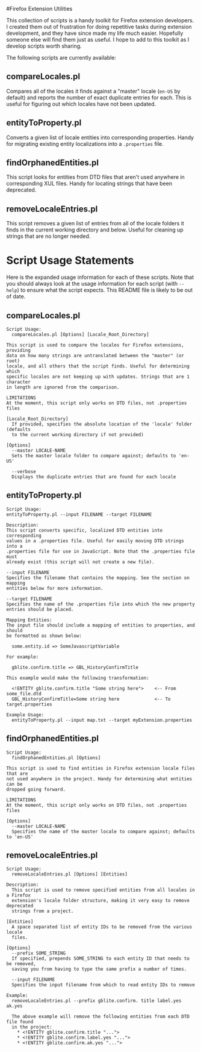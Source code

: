 #Firefox Extension Utilities

This collection of scripts is a handy toolkit for Firefox extension developers.
I created them out of frustration for doing repetitive tasks during extension
development, and they have since made my life much easier. Hopefully someone
else will find them just as useful. I hope to add to this toolkit as I develop
scripts worth sharing.

The following scripts are currently available:

## compareLocales.pl

Compares all of the locales it finds against a "master" locale (`en-US` by default)
and reports the number of exact duplicate entries for each. This is useful for
figuring out which locales have not been updated.

## entityToProperty.pl

Converts a given list of locale entities into corresponding properties. Handy
for migrating existing entity localizations into a `.properties` file.

## findOrphanedEntities.pl

This script looks for entities from DTD files that aren't used anywhere in
corresponding XUL files. Handy for locating strings that have been deprecated.

## removeLocaleEntries.pl

This script removes a given list of entries from all of the locale folders it
finds in the current working directory and below. Useful for cleaning up strings
that are no longer needed.

# Script Usage Statements

Here is the expanded usage information for each of these scripts. Note that you
should always look at the usage information for each script (with `--help`) to
ensure what the script expects. This README file is likely to be out of date.

## compareLocales.pl

    Script Usage:
      compareLocales.pl [Options] [Locale_Root_Directory]
    
    This script is used to compare the locales for Firefox extensions, providing
    data on how many strings are untranslated between the "master" (or root)
    locale, and all others that the script finds. Useful for determining which
    specific locales are not keeping up with updates. Strings that are 1 character
    in length are ignored from the comparison.
    
    LIMITATIONS
    At the moment, this script only works on DTD files, not .properties files
    
    [Locale_Root_Directory]
      If provided, specifies the absolute location of the 'locale' folder (defaults
      to the current working directory if not provided)
      
    [Options]
      --master LOCALE-NAME
      Sets the master locale folder to compare against; defaults to 'en-US'
      
      --verbose
      Displays the duplicate entries that are found for each locale

## entityToProperty.pl

    Script Usage:
    entityToProperty.pl --input FILENAME --target FILENAME
    
    Description:
    This script converts specific, localized DTD entities into corresponding
    values in a .properties file. Useful for easily moving DTD strings into a
    .properties file for use in JavaScript. Note that the .properties file must
    already exist (this script will not create a new file).
    
    --input FILENAME
    Specifies the filename that contains the mapping. See the section on mapping
    entities below for more information.

    --target FILENAME
    Specifies the name of the .properties file into which the new property
    entries should be placed.

    Mapping Entities:
    The input file should include a mapping of entities to properties, and should
    be formatted as shown below:

      some.entity.id => SomeJavascriptVariable

    For example:

      gblite.confirm.title => GBL_HistoryConfirmTitle

    This example would make the following transformation:

      <!ENTITY gblite.confirm.title "Some string here">    <-- From some_file.dtd
      GBL_HistoryConfirmTitle=Some string here             <-- To target.properties

    Example Usage:
      entityToProperty.pl --input map.txt --target myExtension.properties
      
## findOrphanedEntities.pl

    Script Usage:
      findOrphanedEntities.pl [Options]
      
    This script is used to find entities in Firefox extension locale files that are
    not used anywhere in the project. Handy for determining what entities can be
    dropped going forward.
    
    LIMITATIONS
    At the moment, this script only works on DTD files, not .properties files
    
    [Options]
      --master LOCALE-NAME
      Specifies the name of the master locale to compare against; defaults to 'en-US'

## removeLocaleEntries.pl

    Script Usage:
      removeLocaleEntries.pl [Options] [Entities]
      
    Description:
      This script is used to remove specified entities from all locales in a Firefox
      extension's locale folder structure, making it very easy to remove deprecated
      strings from a project.
      
    [Entities]
      A space separated list of entity IDs to be removed from the various locale
      files.
      
    [Options]
      --prefix SOME_STRING
      If specified, prepends SOME_STRING to each entity ID that needs to be removed,
      saving you from having to type the same prefix a number of times.
      
      --input FILENAME
      Specifies the input filename from which to read entity IDs to remove
      
    Example:
      removeLocaleEntries.pl --prefix gblite.confirm. title label.yes ak.yes
  
      The above example will remove the following entities from each DTD file found
      in the project:
        * <!ENTITY gblite.confirm.title "...">
        * <!ENTITY gblite.confirm.label.yes "...">
        * <!ENTITY gblite.confirm.ak.yes "...">

